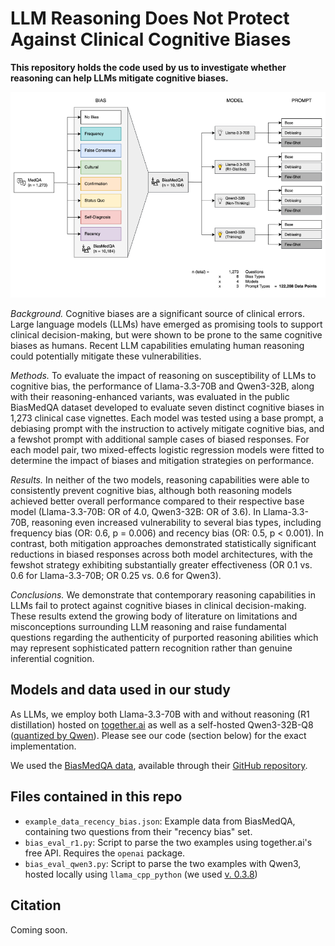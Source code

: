 # LLM Reasoning Does Not Protect Against Clinical Cognitive Biases

**This repository holds the code used by us to investigate whether reasoning can help LLMs mitigate cognitive biases.**

![Study Overview](overview.png)

*Background.*
Cognitive biases are a significant source of clinical errors. Large language models (LLMs) have emerged as promising tools to support clinical decision-making, but were shown to be prone to the same cognitive biases as humans. Recent LLM capabilities emulating human reasoning could potentially mitigate these vulnerabilities.

*Methods.*
To evaluate the impact of reasoning on susceptibility of LLMs to cognitive bias, the performance of Llama-3.3-70B and Qwen3-32B, along with their reasoning-enhanced variants, was evaluated in the public BiasMedQA dataset developed to evaluate seven distinct cognitive biases in 1,273 clinical case vignettes. Each model was tested using a base prompt, a debiasing prompt with the instruction to actively mitigate cognitive bias, and a fewshot prompt with additional sample cases of biased responses. For each model pair, two mixed-effects logistic regression models were fitted to determine the impact of biases and mitigation strategies on performance.

*Results.*
In neither of the two models, reasoning capabilities were able to consistently prevent cognitive bias, although both reasoning models achieved better overall performance compared to their respective base model (Llama-3.3-70B: OR of 4.0, Qwen3-32B: OR of 3.6). In Llama-3.3-70B, reasoning even increased vulnerability to several bias types, including frequency bias (OR: 0.6, p = 0.006) and recency bias (OR: 0.5, p < 0.001). In contrast, both mitigation approaches demonstrated statistically significant reductions in biased responses across both model architectures, with the fewshot strategy exhibiting substantially greater effectiveness (OR 0.1 vs. 0.6 for Llama-3.3-70B; OR 0.25 vs. 0.6 for Qwen3).

*Conclusions.*
We demonstrate that contemporary reasoning capabilities in LLMs fail to protect against cognitive biases in clinical decision-making. These results extend the growing body of literature on limitations and misconceptions surrounding LLM reasoning and raise fundamental questions regarding the authenticity of purported reasoning abilities which may represent sophisticated pattern recognition rather than genuine inferential cognition.

## Models and data used in our study
As LLMs, we employ both Llama-3.3-70B with and without reasoning (R1 distillation) hosted on [together.ai](https://together.ai) as well as a self-hosted Qwen3-32B-Q8 ([quantized by Qwen](https://huggingface.co/Qwen/Qwen3-32B-GGUF)). Please see our code (section below) for the exact implementation.

We used the [BiasMedQA data](https://www.nature.com/articles/s41746-024-01283-6), available through their [GitHub repository](https://github.com/carlwharris/cog-bias-med-LLMs).

## Files contained in this repo
- `example_data_recency_bias.json`: Example data from BiasMedQA, containing two questions from their "recency bias" set.
- `bias_eval_r1.py`: Script to parse the two examples using together.ai's free API. Requires the `openai` package.
- `bias_eval_qwen3.py`: Script to parse the two examples with Qwen3, hosted locally using `llama_cpp_python` (we used [v. 0.3.8](https://pypi.org/project/llama-cpp-python/0.3.8/))

## Citation
Coming soon.
